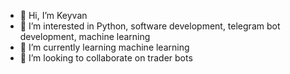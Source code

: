 - 👋 Hi, I’m Keyvan
- 👀 I’m interested in Python, software development, telegram bot development, machine learning
- 🌱 I’m currently learning machine learning
- 💞️ I’m looking to collaborate on trader bots
  


<!---
keyvan19851363/keyvan19851363 is a ✨ special ✨ repository because its `README.md` (this file) appears on your GitHub profile.
You can click the Preview link to take a look at your changes.
--->
